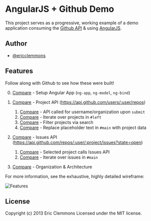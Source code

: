 AngularJS + Github Demo
=======================

This project serves as a progressive, working example of a demo
application consuming the [Github API][github] & using [AngularJS][angular].


Author
------

- [@ericclemmons][twitter]


Features
--------

Follow along with Github to see how these were built!

0. [Compare][0] - Setup Angular App (`ng-app`, `ng-model`, `ng-bind`)

1. [Compare][1] - Project API (https://api.github.com/users/:user/repos)

    1. [Compare][1.1] - API called for username/organization upon `submit`
    2. [Compare][1.2] - Iterate over projects in `#left`
    3. [Compare][1.3] - Filter projects via search
    4. [Compare][1.4] - Replace placeholder text in `#main` with project data

2. [Compare][2] - Issues API (https://api.github.com/repos/:user/:project/issues?state=open)

    1. [Compare][2.1] - Selected project calls Issues API
    2. [Compare][2.2] - Iterate over issues in `#main`

3. [Compare][3] - Organization & Architecture

For more information, see the exhaustive, highly detailed wireframe:

![Features](https://raw.github.com/ericclemmons/angular-github-demo/master/features.jpg)


License
-------

Copyright (c) 2013 Eric Clemmons Licensed under the MIT license.


[github]: http://developer.github.com/
[angular]: http://angularjs.org/
[twitter]: https://twitter.com/ericclemmons

[0]: https://github.com/ericclemmons/angular-github-demo/compare/master...0
[1]: https://github.com/ericclemmons/angular-github-demo/compare/1...1.4
[1.1]: https://github.com/ericclemmons/angular-github-demo/compare/1...1.1
[1.2]: https://github.com/ericclemmons/angular-github-demo/compare/1.1...1.2
[1.3]: https://github.com/ericclemmons/angular-github-demo/compare/1.2...1.3
[1.4]: https://github.com/ericclemmons/angular-github-demo/compare/1.3...1.4
[2]: https://github.com/ericclemmons/angular-github-demo/compare/2...2.2
[2.1]: https://github.com/ericclemmons/angular-github-demo/compare/2.0...2.1
[2.2]: https://github.com/ericclemmons/angular-github-demo/compare/2.1...2.2
[3]: https://github.com/ericclemmons/angular-github-demo/compare/2.2...3
